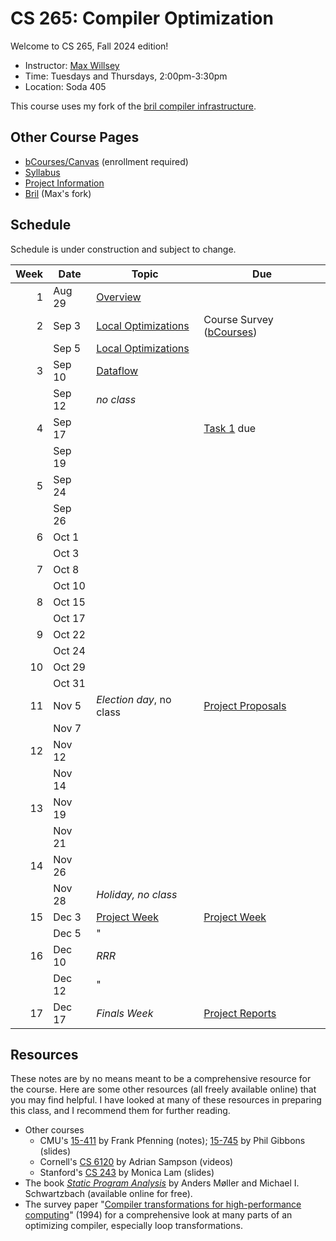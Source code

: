 # CS 265: Compiler Optimization

Welcome to CS 265, Fall 2024 edition!

- Instructor: [Max Willsey](https://mwillsey.com)
- Time: Tuesdays and Thursdays, 2:00pm-3:30pm 
- Location: Soda 405

This course uses my fork
 of the [bril compiler infrastructure](https://github.com/mwillsey/bril/).


## Other Course Pages

- [bCourses/Canvas](https://bcourses.berkeley.edu/courses/1538171) (enrollment required)
- [Syllabus](./syllabus.md)
- [Project Information](./project.md)
- [Bril](https://github.com/mwillsey/bril/) (Max's fork)

## Schedule 

Schedule is under construction and subject to change.

| Week | Date   | Topic                                          | Due                                                 |
|-----:|--------|------------------------------------------------|-----------------------------------------------------|
|    1 | Aug 29 | [Overview](lessons/00-overview.md)             |                                                     |
|    2 | Sep 3  | [Local Optimizations](lessons/01-local-opt.md) | Course Survey ([bCourses][])                        |
|      | Sep 5  | [Local Optimizations](lessons/01-local-opt.md) |                                                     |
|    3 | Sep 10 | [Dataflow](lessons/02-dataflow.md)             |                                                     |
|      | Sep 12 | _no class_                                     |                                                     |
|    4 | Sep 17 |                                                | [Task 1](lessons/01-local-opt.md#task) due          |
|      | Sep 19 |                                                |                                                     |
|    5 | Sep 24 |                                                |                                                     |
|      | Sep 26 |                                                |                                                     |
|    6 | Oct 1  |                                                |                                                     |
|      | Oct 3  |                                                |                                                     |
|    7 | Oct 8  |                                                |                                                     |
|      | Oct 10 |                                                |                                                     |
|    8 | Oct 15 |                                                |                                                     |
|      | Oct 17 |                                                |                                                     |
|    9 | Oct 22 |                                                |                                                     |
|      | Oct 24 |                                                |                                                     |
|   10 | Oct 29 |                                                |                                                     |
|      | Oct 31 |                                                |                                                     |
|   11 | Nov 5  | _Election day_, no class                       | [Project Proposals](./project.md#project-proposals) |
|      | Nov 7  |                                                |                                                     |
|   12 | Nov 12 |                                                |                                                     |
|      | Nov 14 |                                                |                                                     |
|   13 | Nov 19 |                                                |                                                     |
|      | Nov 21 |                                                |                                                     |
|   14 | Nov 26 |                                                |                                                     |
|      | Nov 28 | _Holiday, no class_                            |                                                     |
|   15 | Dec 3  | [Project Week](./project.md#project-week)      | [Project Week](./project.md#project-week)           |
|      | Dec 5  | "                                              |                                                     |
|   16 | Dec 10 | _RRR_                                          |                                                     |
|      | Dec 12 | "                                              |                                                     |
|   17 | Dec 17 | _Finals Week_                                  | [Project Reports](./project.md#project-report)      |

## Resources

These notes are by no means meant to be a comprehensive resource for the course.
Here are some other resources
 (all freely available online)
 that you may find helpful.
I have looked at many of these resources in preparing this class,
 and I recommend them for further reading.

- Other courses
  - CMU's
     [15-411](https://www.cs.cmu.edu/~fp/courses/15411-f14/schedule.html) by Frank Pfenning (notes);
     [15-745](http://www.cs.cmu.edu/afs/cs/academic/class/15745-s19/www/syllabus.html) by Phil Gibbons (slides)
  - Cornell's [CS 6120](https://www.cs.cornell.edu/courses/cs6120/) 
    by Adrian Sampson (videos)
  - Stanford's [CS 243](https://suif.stanford.edu/~courses/cs243/)
    by Monica Lam (slides)
- The book _[Static Program Analysis](https://cs.au.dk/~amoeller/spa/)_  by Anders Møller and Michael I. Schwartzbach 
  (available online for free).
- The survey paper "[Compiler transformations for high-performance computing](https://dl.acm.org/doi/10.1145/197405.197406)" (1994)
  for a comprehensive look at many parts of an optimizing compiler, especially loop transformations.

[bCourses]: https://bcourses.berkeley.edu/courses/1538171